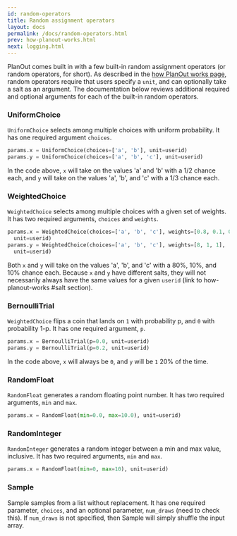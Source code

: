 ```yaml
---
id: random-operators
title: Random assignment operators
layout: docs
permalink: /docs/random-operators.html
prev: how-planout-works.html
next: logging.html
---
```


PlanOut comes built in with a few built-in random assignment operators (or
  random operators, for short).
As described in the [how PlanOut works page](how-planout-works.html),
random operators require that users specify a `unit`, and can optionally take a
salt as an argument.  The documentation below reviews additional required and
optional arguments for each of the built-in random operators.

### UniformChoice
`UniformChoice` selects among multiple choices with uniform probability.
It has one required argument `choices`.

```python
params.x = UniformChoice(choices=['a', 'b'], unit=userid)
params.y = UniformChoice(choices=['a', 'b', 'c'], unit=userid)
```

In the code above, `x` will take on the values 'a' and 'b' with a 1/2 chance
each, and `y` will take on the values 'a', 'b', and 'c' with a 1/3 chance each.

### WeightedChoice
`WeightedChoice` selects among multiple choices with a given set of weights.
It has two required arguments, `choices` and `weights`.

```python
params.x = WeightedChoice(choices=['a', 'b', 'c'], weights=[0.8, 0.1, 0.1],
  unit=userid)
params.y = WeightedChoice(choices=['a', 'b', 'c'], weights=[8, 1, 1],
  unit=userid)
```

Both `x` and `y` will take on the values 'a', 'b', and 'c' with a 80%, 10%, and
10% chance each. Because `x` and `y` have different salts, they will not
necessarily always have the same values for a given `userid`
(link to how-planout-works #salt section).

### BernoulliTrial
`WeightedChoice` flips a coin that lands on `1` with probability p, and `0`
with probability 1-p. It has one required argument, `p`.

```python
params.x = BernoulliTrial(p=0.0, unit=userid)
params.y = BernoulliTrial(p=0.2, unit=userid)
```

In the code above, `x` will always be `0`, and `y` will be `1` 20% of the time.

### RandomFloat
`RandomFloat` generates a random floating point number. 
It has two required arguments, `min` and `max`.

```python
params.x = RandomFloat(min=0.0, max=10.0), unit=userid)
```

### RandomInteger
`RandomInteger` generates a random integer between a min and max value, inclusive. 
It has two required arguments, `min` and `max`.

```python
params.x = RandomFloat(min=0, max=10), unit=userid)
```

### Sample
Sample samples from a list without replacement. It has one required parameter,
`choices`, and an optional parameter, `num_draws` (need to check this). If
`num_draws` is not specified, then Sample will simply shuffle the input array.

